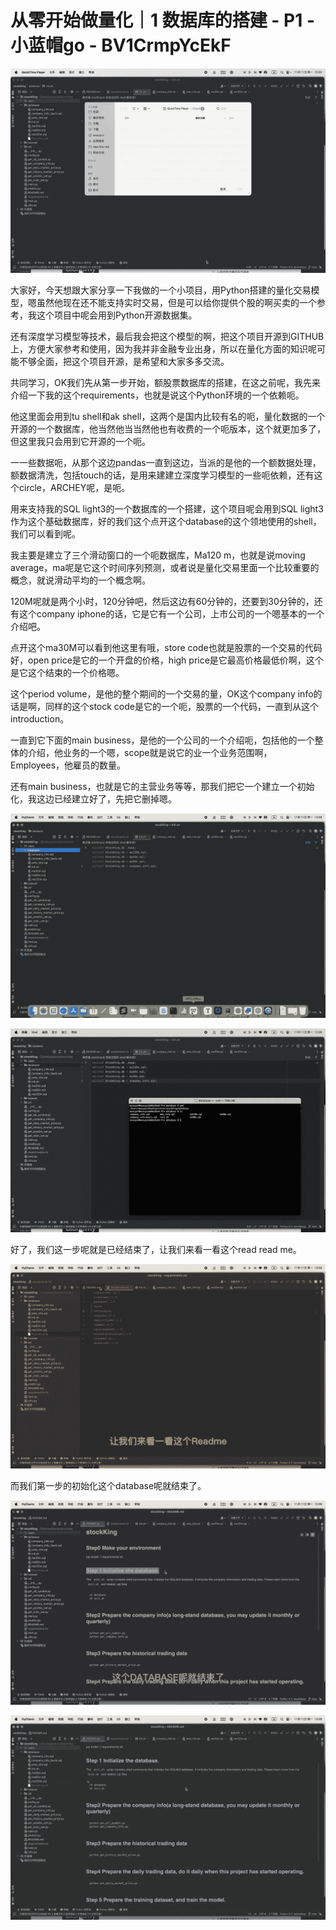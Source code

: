 # 从零开始做量化｜1 数据库的搭建 - P1 - 小蓝帽go - BV1CrmpYcEkF

![](img/580d498ea6cdb5c892e5713f7476f705_0.png)

大家好，今天想跟大家分享一下我做的一个小项目，用Python搭建的量化交易模型，嗯虽然他现在还不能支持实时交易，但是可以给你提供个股的啊买卖的一个参考，我这个项目中呢会用到Python开源数据集。

还有深度学习模型等技术，最后我会把这个模型的啊，把这个项目开源到GITHUB上，方便大家参考和使用，因为我并非金融专业出身，所以在量化方面的知识呢可能不够全面，把这个项目开源，是希望和大家多多交流。

共同学习，OK我们先从第一步开始，额股票数据库的搭建，在这之前呢，我先来介绍一下我的这个requirements，也就是说这个Python环境的一个依赖呃。

他这里面会用到tu shell和ak shell，这两个是国内比较有名的呃，量化数据的一个开源的一个数据库，他当然他当当然他也有收费的一个呃版本，这个就更加多了，但这里我只会用到它开源的一个呃。

一一些数据呃，从那个这边pandas一直到这边，当派的是他的一个额数据处理，额数据清洗，包括touch的话，是用来建建立深度学习模型的一些呃依赖，还有这个circle，ARCHEY呢，是呃。

用来支持我的SQL light3的一个数据库的一个搭建，这个项目呢会用到SQL light3作为这个基础数据库，好的我们这个点开这个database的这个领地使用的shell，我们可以看到呢。

我主要是建立了三个滑动窗口的一个呃数据库，Ma120 m，也就是说moving average，ma呢是它这个时间序列预测，或者说是量化交易里面一个比较重要的概念，就说滑动平均的一个概念啊。

120M呢就是两个小时，120分钟吧，然后这边有60分钟的，还要到30分钟的，还有这个company iphone的话，它是它有一个公司，上市公司的一个嗯基本的一个介绍吧。

点开这个ma30M可以看到他这里有哦，store code也就是股票的一个交易的代码好，open price是它的一个开盘的价格，high price是它最高价格最低价啊，这个是它这个结束的一个价格嗯。

这个period volume，是他的整个期间的一个交易的量，OK这个company info的话是啊，同样的这个stock code是它的一个呃，股票的一个代码，一直到从这个introduction。

一直到它下面的main business，是他的一个公司的一个介绍呃，包括他的一个整体的介绍，他业务的一个嗯，scope就是说它的业一个业务范围啊，Employees，他雇员的数量。

还有main business，也就是它的主营业务等等，那我们把它一个建立一个初始化，我这边已经建立好了，先把它删掉嗯。



![](img/580d498ea6cdb5c892e5713f7476f705_2.png)

![](img/580d498ea6cdb5c892e5713f7476f705_3.png)

好了，我们这一步呢就是已经结束了，让我们来看一看这个read read me。

![](img/580d498ea6cdb5c892e5713f7476f705_5.png)

而我们第一步的初始化这个database呢就结束了。

![](img/580d498ea6cdb5c892e5713f7476f705_7.png)

![](img/580d498ea6cdb5c892e5713f7476f705_8.png)
